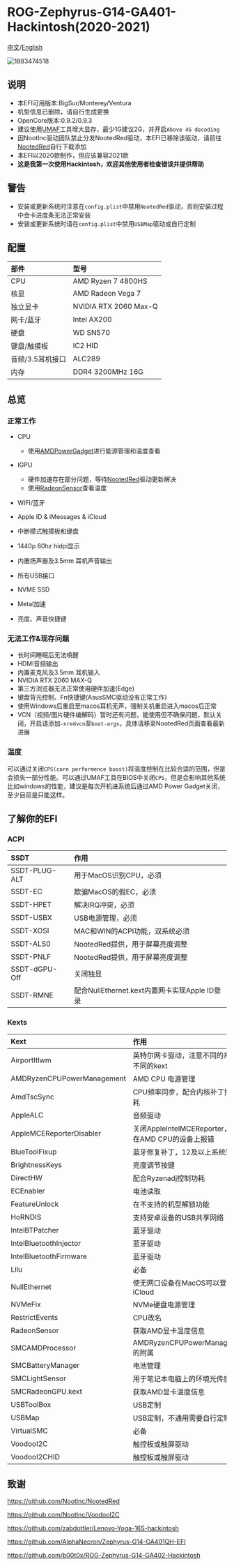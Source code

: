 # ROG-Zephyrus-G14-GA401-Hackintosh(2020-2021)

[中文](README.md)/[English](README_en.md)

![1883474518](https://github.com/PIut02/ROG-Zephyrus-G14-GA401IV-Hackintosh/assets/39442130/e32b0e7d-1751-4f90-a6f4-3666a564a4e2)

## 说明

- 本EFI可用版本:BigSur/Monterey/Ventura
- 机型信息已删除，请自行生成更换
- OpenCore版本:0.9.2/0.9.3
- 建议使用[UMAF](https://github.com/DavidS95/Smokeless_UMAF/)工具增大显存，最少1G建议2G，并开启`Above 4G decoding`
- 因NootInc驱动团队禁止分发NootedRed驱动，本EFI已移除该驱动，请前往[NootedRed](https://github.com/NootInc/NootedRed)自行下载添加
- 本EFI以2020款制作，但应该兼容2021款
- **这是我第一次使用Hackintosh，欢迎其他使用者检查错误并提供帮助**

## 警告

- 安装或更新系统时注意在`config.plist`中禁用`NootedRed`驱动，否则安装过程中会卡进度条无法正常安装
- 安装或更新系统时请在`config.plist`中禁用`USBMap`驱动或自行定制

## 配置

| 部件             | 型号                  |
| :--------------- | :-------------------- |
| CPU              | AMD Ryzen 7 4800HS    |
| 核显             | AMD Radeon Vega 7     |
| 独立显卡         | NVIDIA RTX 2060 Max-Q |
| 网卡/蓝牙        | Intel AX200           |
| 硬盘             | WD SN570              |
| 键盘/触摸板      | IC2 HID               |
| 音频/3.5耳机接口 | ALC289                |
| 内存             | DDR4 3200MHz 16G      |

## 总览

### 正常工作

- CPU

  - 使用[AMDPowerGadget](https://github.com/trulyspinach/SMCAMDProcessor)进行能源管理和温度查看
- IGPU

  - 硬件加速存在部分问题，等待[NootedRed](https://github.com/NootInc/NootedRed)驱动更新解决
  - 使用[RadeonSensor](https://github.com/NootInc/RadeonSensor)查看温度
- WIFI/蓝牙
- Apple ID & iMessages & iCloud
- 中断模式触摸板和键盘
- 1440p 60hz hidpi显示
- 内置扬声器及3.5mm 耳机声音输出
- 所有USB接口
- NVME SSD
- Metal加速
- 亮度、声音快捷键

### 无法工作&现存问题

- 长时间睡眠后无法唤醒
- HDMI音频输出
- 内置麦克风及3.5mm 耳机输入
- NVIDIA RTX 2060 MAX-Q
- 第三方浏览器无法正常使用硬件加速(Edge)
- 键盘背光控制、Fn快捷键(AsusSMC驱动没有正常工作)
- 使用Windows后重启至macos耳机无声，强制关机重启进入macos后正常
- VCN（视频/图片硬件编解码）暂时还有问题，能使用但不确保问题，默认关闭，开启请添加`-nredvcn`至`boot-args`，具体请移至NootedRed页面查看最新进展

### 温度

可以通过关闭`CPS(core performence boost)`将温度控制在比较合适的范围，但是会损失一部分性能。可以通过UMAF工具在BIOS中关闭`CPS`，但是会影响其他系统比如windows的性能，建议是每次开机进系统后通过AMD Power Gadget关闭，至少目前是只能这样。

## 了解你的EFI

### ACPI

SSDT | 作用
:---------|:---------
SSDT-PLUG-ALT | 用于MacOS识别CPU，必须
SSDT-EC | 欺骗MacOS的假EC，必须
SSDT-HPET | 解决IRQ冲突，必须
SSDT-USBX | USB电源管理，必须
SSDT-XOSI | MAC和WIN的ACPI功能，双系统必须
SSDT-ALS0 | NootedRed提供，用于屏幕亮度调整
SSDT-PNLF | NootedRed提供，用于屏幕亮度调整
SSDT-dGPU-Off | 关闭独显 
SSDT-RMNE | 配合NullEthernet.kext内置网卡实现Apple ID登录 

### Kexts

Kext | 作用
:---------|:---------
AirportItlwm | 英特尔网卡驱动，注意不同的系统有不同的kext
AMDRyzenCPUPowerManagement | AMD CPU 电源管理
AmdTscSync | CPU频率同步，配合内核补丁控制功耗 
AppleALC | 音频驱动
AppleMCEReporterDisabler | 关闭AppleIntelMCEReporter，避免在AMD CPU的设备上报错
BlueToolFixup | 蓝牙修复补丁，12及以上系统需要 
BrightnessKeys | 亮度调节按键 
DirectHW | 配合Ryzenadj控制功耗 
ECEnabler | 电池读取
FeatureUnlock | 在不支持的机型解锁功能 
HoRNDIS | 支持安卓设备的USB共享网络 
IntelBTPatcher | 蓝牙驱动 
IntelBluetoothInjector | 蓝牙驱动 
IntelBluetoothFirmware | 蓝牙驱动
Lilu | 必备
NullEthernet | 使无网口设备在MacOS可以登录iCloud
NVMeFix | NVMe硬盘电源管理
RestrictEvents | CPU改名
RadeonSensor | 获取AMD显卡温度信息 
SMCAMDProcessor | AMDRyzenCPUPowerManagement的附属
SMCBatteryManager | 电池管理
SMCLightSensor | 用于笔记本电脑上的环境光传感器 
SMCRadeonGPU.kext | 获取AMD显卡温度信息 
USBToolBox | USB定制
USBMap | USB定制，不通用需要自行定制 
VirtualSMC | 必备
VoodooI2C | 触控板或触屏驱动
VoodooI2CHID | 触控板或触屏驱动

## 致谢

https://github.com/NootInc/NootedRed

https://github.com/NootInc/VoodooI2C

https://github.com/zabdottler/Lenovo-Yoga-16S-hackintosh

https://github.com/AlphaNecron/Zephyrus-G14-GA401QH-EFI

https://github.com/b00t0x/ROG-Zephyrus-G14-GA402-Hackintosh
